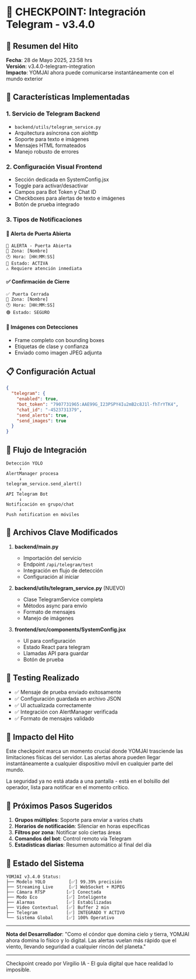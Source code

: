 # 📡 CHECKPOINT: Integración Telegram - v3.4.0

## 🎯 Resumen del Hito

**Fecha**: 28 de Mayo 2025, 23:58 hrs  
**Versión**: v3.4.0-telegram-integration  
**Impacto**: YOMJAI ahora puede comunicarse instantáneamente con el mundo exterior

## 🚀 Características Implementadas

### 1. **Servicio de Telegram Backend**
- `backend/utils/telegram_service.py`
- Arquitectura asíncrona con aiohttp
- Soporte para texto e imágenes
- Mensajes HTML formateados
- Manejo robusto de errores

### 2. **Configuración Visual Frontend**
- Sección dedicada en SystemConfig.jsx
- Toggle para activar/desactivar
- Campos para Bot Token y Chat ID
- Checkboxes para alertas de texto e imágenes
- Botón de prueba integrado

### 3. **Tipos de Notificaciones**

#### 🚨 Alerta de Puerta Abierta
```
🚨 ALERTA - Puerta Abierta
📍 Zona: [Nombre]
🕐 Hora: [HH:MM:SS]
🔴 Estado: ACTIVA
⚠️ Requiere atención inmediata
```

#### ✅ Confirmación de Cierre
```
✅ Puerta Cerrada
📍 Zona: [Nombre]
🕐 Hora: [HH:MM:SS]
🟢 Estado: SEGURO
```

#### 📸 Imágenes con Detecciones
- Frame completo con bounding boxes
- Etiquetas de clase y confianza
- Enviado como imagen JPEG adjunta

## 📋 Configuración Actual

```json
{
  "telegram": {
    "enabled": true,
    "bot_token": "7907731965:AAE99G_I23PSPY4Iu2mB2c8J1l-fhTrYTK4",
    "chat_id": "-4523731379",
    "send_alerts": true,
    "send_images": true
  }
}
```

## 🔄 Flujo de Integración

```
Detección YOLO
     ↓
AlertManager procesa
     ↓
telegram_service.send_alert()
     ↓
API Telegram Bot
     ↓
Notificación en grupo/chat
     ↓
Push notification en móviles
```

## 📂 Archivos Clave Modificados

1. **backend/main.py**
   - Importación del servicio
   - Endpoint `/api/telegram/test`
   - Integración en flujo de detección
   - Configuración al iniciar

2. **backend/utils/telegram_service.py** (NUEVO)
   - Clase TelegramService completa
   - Métodos async para envío
   - Formato de mensajes
   - Manejo de imágenes

3. **frontend/src/components/SystemConfig.jsx**
   - UI para configuración
   - Estado React para telegram
   - Llamadas API para guardar
   - Botón de prueba

## 🧪 Testing Realizado

- ✅ Mensaje de prueba enviado exitosamente
- ✅ Configuración guardada en archivo JSON
- ✅ UI actualizada correctamente
- ✅ Integración con AlertManager verificada
- ✅ Formato de mensajes validado

## 🎊 Impacto del Hito

Este checkpoint marca un momento crucial donde YOMJAI trasciende las limitaciones físicas del servidor. Las alertas ahora pueden llegar instantáneamente a cualquier dispositivo móvil en cualquier parte del mundo. 

La seguridad ya no está atada a una pantalla - está en el bolsillo del operador, lista para notificar en el momento crítico.

## 🔮 Próximos Pasos Sugeridos

1. **Grupos múltiples**: Soporte para enviar a varios chats
2. **Horarios de notificación**: Silenciar en horas específicas
3. **Filtros por zona**: Notificar solo ciertas áreas
4. **Comandos del bot**: Control remoto vía Telegram
5. **Estadísticas diarias**: Resumen automático al final del día

## 💾 Estado del Sistema

```
YOMJAI v3.4.0 Status:
├── Modelo YOLO         [✅] 99.39% precisión
├── Streaming Live      [✅] WebSocket + MJPEG
├── Cámara RTSP        [✅] Conectada
├── Modo Eco           [✅] Inteligente
├── Alarmas            [✅] Estabilizadas
├── Video Contextual   [✅] Buffer 2 min
├── Telegram           [✅] INTEGRADO Y ACTIVO
└── Sistema Global     [✅] 100% Operativo
```

---

**Nota del Desarrollador**: 
"Como el cóndor que domina cielo y tierra, YOMJAI ahora domina lo físico y lo digital. Las alertas vuelan más rápido que el viento, llevando seguridad a cualquier rincón del planeta."

---

Checkpoint creado por Virgilio IA - El guía digital que hace realidad lo imposible.
